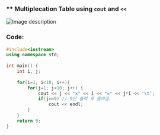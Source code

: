 ### ** Multiplecation Table using `cout` and `<<`

![Image description](https://img1.daumcdn.net/thumb/R1280x0/?scode=mtistory2&fname=https%3A%2F%2Fk.kakaocdn.net%2Fdn%2FGSl6m%2FbtqCioLyghu%2FzjNe9EGq056oP7vwwu448K%2Fimg.png)

### **Code:**

``` cpp
#include<iostream>
using namespace std;
 
int main() {
    int i, j;
    
    for(i=1; i<10; i++){
        for(j=1; j<10; j++) {
            cout << j << "x" << i << "=" << j*i << '\t';
            if(j==9) // 9단 출력 후 줄바꿈. 
                cout << endl;
        }
    }
    return 0;
}
```
